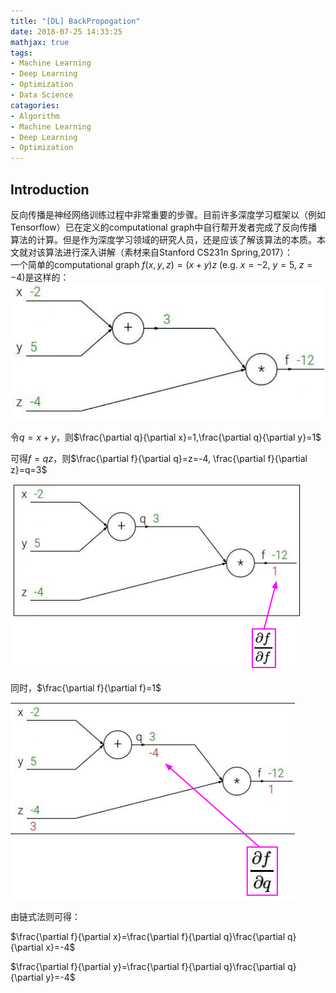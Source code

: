 ```yaml
---
title: "[DL] BackPropogation"
date: 2018-07-25 14:33:25
mathjax: true
tags:
- Machine Learning
- Deep Learning
- Optimization
- Data Science
catagories:
- Algorithm
- Machine Learning
- Deep Learning
- Optimization
---
```

## Introduction
反向传播是神经网络训练过程中非常重要的步骤。目前许多深度学习框架以（例如Tensorflow）已在定义的computational graph中自行帮开发者完成了反向传播算法的计算。但是作为深度学习领域的研究人员，还是应该了解该算法的本质。本文就对该算法进行深入讲解（素材来自Stanford CS231n Spring,2017）：  
一个简单的computational graph $f(x, y, z)=(x + y)z$ (e.g. $x = -2$, $y = 5$, $z = -4$)是这样的：  
![Fig. 1](https://raw.githubusercontent.com/lucasxlu/blog/master/source/_posts/dl-bp/fig1.png)

令$q=x+y$，则$\frac{\partial q}{\partial x}=1,\frac{\partial q}{\partial y}=1$ 

可得$f=qz$，则$\frac{\partial f}{\partial q}=z=-4, \frac{\partial f}{\partial z}=q=3$

![Fig. 2](https://raw.githubusercontent.com/lucasxlu/blog/master/source/_posts/dl-bp/fig2.png)

同时，$\frac{\partial f}{\partial f}=1$

![Fig. 3](https://raw.githubusercontent.com/lucasxlu/blog/master/source/_posts/dl-bp/fig3.png)

由链式法则可得：

$\frac{\partial f}{\partial x}=\frac{\partial f}{\partial q}\frac{\partial q}{\partial x}=-4$

$\frac{\partial f}{\partial y}=\frac{\partial f}{\partial q}\frac{\partial q}{\partial y}=-4$